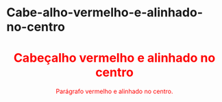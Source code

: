 # Cabe-alho-vermelho-e-alinhado-no-centro
<!DOCTYPE html>
<html>
  <head>
    <style>
      .center {
          text-align: center;
          color: red;
      }
    </style>
  </head>
<body>
      
  <h1 class="center">Cabeçalho vermelho e alinhado no centro</h1>
  <p class="center">Parágrafo vermelho e alinhado no centro.</p>

</body>
</html>
